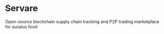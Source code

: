 # Servare
Open-source blockchain supply chain tracking and P2P trading marketplace for surplus food
